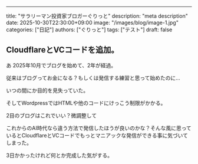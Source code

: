 ---
title: "サラリーマン投資家ブロガーぐりっと"
description: "meta description"
date: 2025-10-30T22:30:00+09:00
image: "/images/blog/image-1.jpg"
categories: ["日記"]
authors: ["ぐりっと"]
tags: ["テスト"]
draft: false


## CloudflareとVCコードを追加。


あ
2025年10月でブログを始めて、2年が経過。

従来はブログってお金になる？もしくは発信する練習と思って始めたのに…

いつの間にか目的を見失っていた。

そしてWordpressではHTMLや他のコードにけっこう制限がかかる。



2目のブログはこれでいい？微調整して

これからのAI時代なら違う方法で発信したほうが良いのかな？そんな風に思っているとCloudflareとVCコードでもっとマニアックな発信ができる事に気づいてしまった。

3日かかったけれど何とか完成した気がする。